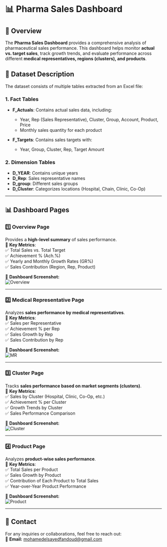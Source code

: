 # 📊 Pharma Sales Dashboard

## 📌 Overview  
The **Pharma Sales Dashboard** provides a comprehensive analysis of pharmaceutical sales performance. This dashboard helps monitor **actual vs. target sales**, track growth trends, and evaluate performance across different **medical representatives, regions (clusters), and products**.

## 📂 Dataset Description  
The dataset consists of multiple tables extracted from an Excel file:  

### **1. Fact Tables**  
- **F_Actuals**: Contains actual sales data, including:
  - Year, Rep (Sales Representative), Cluster, Group, Account, Product, Price  
  - Monthly sales quantity for each product  

- **F_Targets**: Contains sales targets with:
  - Year, Group, Cluster, Rep, Target Amount  

### **2. Dimension Tables**  
- **D_YEAR**: Contains unique years  
- **D_Rep**: Sales representative names  
- **D_group**: Different sales groups  
- **D_Cluster**: Categorizes locations (Hospital, Chain, Clinic, Co-Op)  

---

## 📊 Dashboard Pages  

### **1️⃣ Overview Page**  
Provides a **high-level summary** of sales performance.  
🔹 **Key Metrics**:  
✅ Total Sales vs. Total Target  
✅ Achievement % (Ach.%)  
✅ Yearly and Monthly Growth Rates (GR%)  
✅ Sales Contribution (Region, Rep, Product)  

📌 **Dashboard Screenshot:**  
![Overview](https://github.com/user-attachments/assets/1f65d8f4-00f8-4b6d-9f5d-a58f08339dee)  

---

### **2️⃣ Medical Representative Page**  
Analyzes **sales performance by medical representatives**.  
🔹 **Key Metrics**:  
✅ Sales per Representative  
✅ Achievement % per Rep  
✅ Sales Growth by Rep  
✅ Sales Contribution by Rep  

📌 **Dashboard Screenshot:**  
![MR](https://github.com/user-attachments/assets/beb7fe28-5465-4126-8ffb-c16be5314dd0)  

---

### **3️⃣ Cluster Page**  
Tracks **sales performance based on market segments (clusters)**.  
🔹 **Key Metrics**:  
✅ Sales by Cluster (Hospital, Clinic, Co-Op, etc.)  
✅ Achievement % per Cluster  
✅ Growth Trends by Cluster  
✅ Sales Performance Comparison  

📌 **Dashboard Screenshot:**  
![Cluster](https://github.com/user-attachments/assets/89d5e649-58a4-48e7-8239-c9cdb0ad6156)  

---

### **4️⃣ Product Page**  
Analyzes **product-wise sales performance**.  
🔹 **Key Metrics**:  
✅ Total Sales per Product  
✅ Sales Growth by Product  
✅ Contribution of Each Product to Total Sales  
✅ Year-over-Year Product Performance  

📌 **Dashboard Screenshot:**  
![Product](https://github.com/user-attachments/assets/d2c114fa-310b-4480-8670-6ec8d3b5006c)  

---

## 📧 Contact  
For any inquiries or collaborations, feel free to reach out:  
📩 **Email:** mohamedelsayedfandoud@gmail.com  
